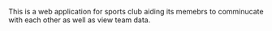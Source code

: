 This is a web application for sports club aiding its memebrs to comminucate with each other as well as view team data.
